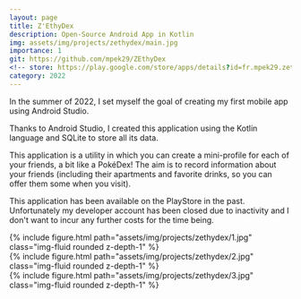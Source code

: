 ```yaml
---
layout: page
title: Z'EthyDex
description: Open-Source Android App in Kotlin
img: assets/img/projects/zethydex/main.jpg
importance: 1
git: https://github.com/mpek29/ZEthyDex
<!-- store: https://play.google.com/store/apps/details?id=fr.mpek29.zethydex -->
category: 2022
---
```


In the summer of 2022, I set myself the goal of creating my first mobile app using Android Studio.

Thanks to Android Studio, I created this application using the Kotlin language and SQLite to store all its data.

This application is a utility in which you can create a mini-profile for each of your friends, a bit like a PokéDex! The aim is to record information about your friends (including their apartments and favorite drinks, so you can offer them some when you visit).

This application has been available on the PlayStore in the past. Unfortunately my developer account has been closed due to inactivity and I don't want to incur any further costs for the time being.

<div class="row">
    <div class="col-sm mt-3 mt-md-0">
        {% include figure.html path="assets/img/projects/zethydex/1.jpg" class="img-fluid rounded z-depth-1" %}
    </div>
    <div class="col-sm mt-3 mt-md-0">
        {% include figure.html path="assets/img/projects/zethydex/2.jpg" class="img-fluid rounded z-depth-1" %}
    </div>
    <div class="col-sm mt-3 mt-md-0">
        {% include figure.html path="assets/img/projects/zethydex/3.jpg" class="img-fluid rounded z-depth-1" %}
    </div>
</div>
